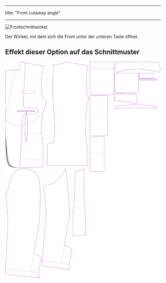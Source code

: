 - - -
title: "Front cutaway angle"
- - -

![Frontschnittwinkel](frontcutawayangle.svg)

Der Winkel, mit dem sich die Front unter der unteren Taste öffnet.

## Effekt dieser Option auf das Schnittmuster

![Dieses Bild zeigt den Effekt dieser Option, indem es mehrere Varianten überlagert, die einen anderen Wert für diese Option haben](jaeger_frontcutawayangle_sample.svg "Effect of this option on the pattern")
